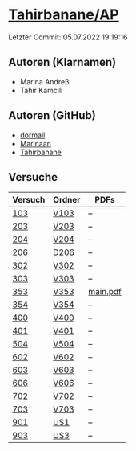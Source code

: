 # [Tahirbanane/AP](https://github.com/Tahirbanane/AP)

Letzter Commit: 05.07.2022 19:19:16

## Autoren (Klarnamen)
- Marina Andreß
- Tahir Kamcili

## Autoren (GitHub)
- [dormail](https://github.com/dormail)
- [Marinaan](https://github.com/Marinaan)
- [Tahirbanane](https://github.com/Tahirbanane)

## Versuche

|        Versuch         |                         Ordner                         |                                                       PDFs                                                       |
|------------------------|--------------------------------------------------------|------------------------------------------------------------------------------------------------------------------|
|[103](../../versuch/103)|[V103](https://github.com/Tahirbanane/AP/tree/main/V103)|–                                                                                                                 |
|[203](../../versuch/203)|[V203](https://github.com/Tahirbanane/AP/tree/main/V203)|–                                                                                                                 |
|[204](../../versuch/204)|[V204](https://github.com/Tahirbanane/AP/tree/main/V204)|–                                                                                                                 |
|[206](../../versuch/206)|[D206](https://github.com/Tahirbanane/AP/tree/main/D206)|–                                                                                                                 |
|[302](../../versuch/302)|[V302](https://github.com/Tahirbanane/AP/tree/main/V302)|–                                                                                                                 |
|[303](../../versuch/303)|[V303](https://github.com/Tahirbanane/AP/tree/main/V303)|–                                                                                                                 |
|[353](../../versuch/353)|[V353](https://github.com/Tahirbanane/AP/tree/main/V353)|[main.pdf](https://docs.google.com/viewer?url=https://raw.githubusercontent.com/Tahirbanane/AP/main/V353/main.pdf)|
|[354](../../versuch/354)|[V354](https://github.com/Tahirbanane/AP/tree/main/V354)|–                                                                                                                 |
|[400](../../versuch/400)|[V400](https://github.com/Tahirbanane/AP/tree/main/V400)|–                                                                                                                 |
|[401](../../versuch/401)|[V401](https://github.com/Tahirbanane/AP/tree/main/V401)|–                                                                                                                 |
|[504](../../versuch/504)|[V504](https://github.com/Tahirbanane/AP/tree/main/V504)|–                                                                                                                 |
|[602](../../versuch/602)|[V602](https://github.com/Tahirbanane/AP/tree/main/V602)|–                                                                                                                 |
|[603](../../versuch/603)|[V603](https://github.com/Tahirbanane/AP/tree/main/V603)|–                                                                                                                 |
|[606](../../versuch/606)|[V606](https://github.com/Tahirbanane/AP/tree/main/V606)|–                                                                                                                 |
|[702](../../versuch/702)|[V702](https://github.com/Tahirbanane/AP/tree/main/V702)|–                                                                                                                 |
|[703](../../versuch/703)|[V703](https://github.com/Tahirbanane/AP/tree/main/V703)|–                                                                                                                 |
|[901](../../versuch/901)|[US1](https://github.com/Tahirbanane/AP/tree/main/US1)  |–                                                                                                                 |
|[903](../../versuch/903)|[US3](https://github.com/Tahirbanane/AP/tree/main/US3)  |–                                                                                                                 |
